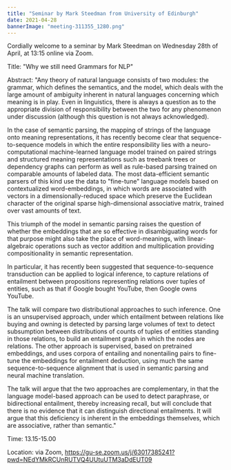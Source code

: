```yaml
---
title: "Seminar by Mark Steedman from University of Edinburgh"
date: 2021-04-28
bannerImage: "meeting-311355_1280.png"
---
```

Cordially welcome to a seminar by Mark Steedman on Wednesday 28th of April, at 13:15 online via Zoom.

Title: "Why we still need Grammars for NLP"

Abstract: "Any theory of natural language consists of two modules: the grammar, which defines the semantics, and the model, which deals with the large amount of ambiguity inherent in natural languages concerning which meaning is in play. Even in linguistics, there is always a question as to the appropriate division of responsibility between the two for any phenomenon under discussion (although this question is not always acknowledged).

In the case of semantic parsing, the mapping of strings of the language onto meaning representations, it has recently become clear that sequence-to-sequence models in which the entire responsibility lies with a neuro-computational machine-learned language model trained on paired strings and structured meaning representations such as treebank trees or dependency graphs can perform as well as rule-based parsing trained on comparable amounts of labeled data. The most data-efficient semantic parsers of this kind use the data to "fine-tune" language models based on contextualized word-embeddings, in which words are associated with vectors in a dimensionally-reduced space which preserve the Euclidean character of the original sparse high-dimensional associative matrix, trained over vast amounts of text.

This triumph of the model in semantic parsing raises the question of whether the embeddings that are so effective in disambiguating words for that purpose might also take the place of word-meanings, with linear-algebraic operations such as vector addition and multiplication providing compositionality in semantic representation.

In particular, it has recently been suggested that sequence-to-sequence transduction can be applied to logical inference, to capture relations of entailment between propositions representing relations over tuples of entities, such as that if Google bought YouTube, then Google owns YouTube.

The talk will compare two distributional approaches to such inference. One is an unsupervised approach, under which entailment between relations like buying and owning is detected by parsing large volumes of text to detect subsumption between distributions of counts of tuples of entities standing in those relations, to build an entailment graph in which the nodes are relations. The other approach is supervised, based on pretrained embeddings, and uses corpora of entailing and nonentailing pairs to fine-tune the embeddings for entailment deduction, using much the same sequence-to-sequence alignment that is used in semantic parsing and neural machine translation.

The talk will argue that the two approaches are complementary, in that the language model-based approach can be used to detect paraphrase, or bidirectional entailment, thereby increasing recall, but will conclude that there is no evidence that it can distinguish directional entailments. It will argue that this deficiency is inherent in the embeddings themselves, which are associative, rather than semantic."

Time: 13.15-15.00

Location: via Zoom, https://gu-se.zoom.us/j/63017385241?pwd=NEdYMkRCUnRUTVQ4UUtuUTM3aDdEUT09
